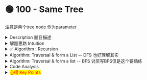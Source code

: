 # 🟢 100 - Same Tree

注意是两个tree node 作为parameter

<details>

<summary>Description 题目描述 </summary>

Given the roots of two binary trees `p` and `q`, write a function to check if they are the same or not.

Two binary trees are considered the same if they are structurally identical, and the nodes have the same value.

```c
           1         1
          / \       / \
         2   3     2   3      => same tree

        [1,2,3],   [1,2,3]

```

```c
           1         1
          /           \
         2             2     => NOT same tree

        [1,2],     [1,null,2]
```

```c
           1         1
          / \       / \
         2   1     1   2   => invert tree

        [1,2,1],   [1,1,2]
```

</details>

<details>

<summary>解题思路 Intuition </summary>

Intuition:&#x20;

* 方法1： recursion: 如果目前p.val == q.val && p.所有SubTree和q.所有subTree都相等
* 方法2：想用traversal的方法来获得两个tree的所有node,作为一个collection(linked list/ arraylist), 对比一下就知道是否相等，这种办法怎么写？和recursion对比起来如何

</details>

<details>

<summary>✅ Algorithm : Recursion</summary>

* <mark style="color:yellow;">**Logic of singly layer condition: => 想错了**</mark> \
  对比当前p.val 和q.val是否相等 => 注意这里code demo写的是不相等，return false;
* <mark style="color:yellow;">**Recursion的体现：**</mark>对比each node的left sub-tree 和right sub-tree是否相等
* <mark style="color:yellow;">**termination condition:**</mark>**   **<mark style="color:red;">**=>卡**</mark>
  * <pre class="language-java"><code class="lang-java"><strong>        // Termination Condition 
    </strong>        if (p == null &#x26;&#x26; q == null) { // 两个node都是null
                return true;
            }
            if (p == null || q == null) { // 期中一个是null
                return false;
            }
    </code></pre>

```java
class Solution {
    public boolean isSameTree(TreeNode p, TreeNode q) {
        // 3. Termination Condition 
        if (p == null && q == null) {
            return true;
        }
        if (p == null || q == null) {
            return false;
        }
        // ----- Recursion -----
        // 1. Singly layer logic: 对比当前的
        if (p.val != q.val) {
            return false;
        }
        
        // 2.Recursion的实现
        return isSameTree(p.left, q.left) && isSameTree(p.right, q.right);
    }
}
```



</details>

<details>

<summary>Algorithm: Traversal &#x26; form a List -- DFS  也好理解其实</summary>

<mark style="color:yellow;">**DFS: preorder/inorder/postorder**</mark>

* 注意这里termination condition of pre-order: 如果node = null, 要加入null
* 注意pre-order helper里加了一个parameter value为了实现singly layer logic
* 对比两个list是否完全相等 list1.equals(list2)

```java
// preorder
class Solution {
    public boolean isSameTree(TreeNode p, TreeNode q) {
        List<Integer> valueOfP = new ArrayList<>();
        List<Integer> valueOfQ = new ArrayList<>();
        
        preOrder(p, valueOfP);
        preOrder(q, valueOfQ);
        
        return valueOfP.equals(valueOfQ);
    }
    
    private void preOrder(TreeNode p, List<Integer> values) {
        // 3. termination condition: 
        if (p == null) {
            values.add(null)
            return;
        }
        
        // ----- Recursion ----- 
        // 1. singly layer logic
        values.add(p.val);
        
        // 2. recursion的实现
        preOrder(p.left);
        preOrder(p.right);
    }

}

```

</details>

<details>

<summary>Algorithm: Traversal &#x26; form a list -- BFS  讨厌写BFS但是这个要熟练</summary>

```java
class Solution {
    public boolean isSameTree(TreeNode p, TreeNode q) {
        List<Integer> valuesP = valuesOfTree(p);
        List<Integer> valuesQ = valuesOfTree(q);
        
        return valuesP.equals(valuesQ);
    }

    private List<Integer> valuesOfTree(TreeNode root) {
        List<Integer> resultList = new ArrayList<>();
        Queue<TreeNode> queue = new LinkedList<>();
        queue.add(root);
        
        while (!queue.isEmpty()) {
        
            TreeNode currNode = queue.poll();
            
            if (currNode == null) {
                resultList.add(null);
                continue;
            }
            
            resultList.add(currNode.val);
            queue.offer(currNode.left);
            queue.offer(currNode.right);
        }
        
        return values;
    }
}
```

</details>

<details>

<summary>Code Analysis</summary>

**Time Complexity:**

* The function will traverse every node in both trees, therefore, the time complexity is O(N), where N is the number of nodes in the trees.
* Each call of `isSameTree` checks if the current pair of nodes are equal, then recursively calls itself on the pairs of left and right children.

**Space Complexity:**

* The worst-case space complexity is also O(N) because in a skewed tree (a tree where each node only has one child), the maximum depth of the recursive call stack will be N.

</details>

<details>

<summary><mark style="color:red;">心得 Key Points</mark></summary>

1. 自己有思路了，而且是对的，但是要把自己的思路一点一点的考虑清楚
2. 很多都是之前基本题的变形，要熟识没一个binary tree的基本题
   1. DFS: pre, in, post order的recursion写法
   2. BFS: 写法
   3. Max /min depth的写法
3. Recursion的时候渐渐形成了自己的三要素
   1. singly layer logic：考虑本node
   2. recursion的实现：考虑left and right subtree
   3. termination condition

</details>
